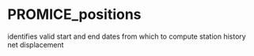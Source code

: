 # PROMICE_positions

identifies valid start and end dates from which to compute station history net displacement
